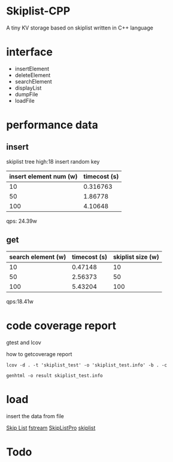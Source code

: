 # Skiplist-CPP

 A tiny KV storage based on skiplist written in C++ language

# interface

* insertElement
* deleteElement 
* searchElement
* displayList
* dumpFile 
* loadFile

# performance data  
## insert

skiplist tree high:18
insert random key

|insert element num (w) | timecost (s)  |
|---|---|
|10 |0.316763 |
|50 |1.86778 |
|100 |4.10648 |

qps: 24.39w

## get

|search element (w) |timecost (s) |skiplist size (w)|
|---|---| --- |
|10|0.47148 |10|
|50|2.56373 |50|
|100|5.43204 |100|

qps:18.41w


# code coverage report 

gtest and  lcov

[](file:///Users/sunxiuyang/Downloads/tmp/result/home/users/sunxiuyang/workspace/baidu/personal-code/sunxiuyang/index.html)

how to getcoverage report  

```
lcov -d . -t 'skiplist_test' -o 'skiplist_test.info' -b . -c  

genhtml -o result skiplist_test.info
```

# load 
insert the data from file

[Skip List](https://www.geeksforgeeks.org/skip-list-set-3-searching-deletion/)
[fstream](http://www.cplusplus.com/doc/tutorial/files/)
[SkipListPro](https://github.com/HiWong/SkipListPro)
[skiplist](https://github.com/greensky00/skiplist)

# Todo 


